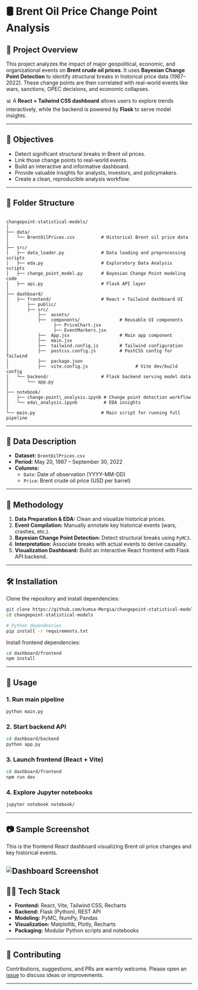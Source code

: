 # 🛢️ Brent Oil Price Change Point Analysis

## 🚀 Project Overview

This project analyzes the impact of major geopolitical, economic, and organizational events on **Brent crude oil prices**. It uses **Bayesian Change Point Detection** to identify structural breaks in historical price data (1987–2022). These change points are then correlated with real-world events like wars, sanctions, OPEC decisions, and economic collapses.

📊 A **React + Tailwind CSS dashboard** allows users to explore trends interactively, while the backend is powered by **Flask** to serve model insights.

---

## 🎯 Objectives

- Detect significant structural breaks in Brent oil prices.
- Link those change points to real-world events.
- Build an interactive and informative dashboard.
- Provide valuable insights for analysts, investors, and policymakers.
- Create a clean, reproducible analysis workflow.

---

## 📁 Folder Structure

```

changepoint-statistical-models/
│
├── data/
│   └── BrentOilPrices.csv          # Historical Brent oil price data
│
├── src/
│   ├── data_loader.py              # Data loading and preprocessing scripts
│   ├── eda.py                      # Exploratory Data Analysis scripts
│   ├── change_point_model.py       # Bayesian Change Point modeling code
│   ├── api.py                      # Flask API layer
│
├── dashboard/
│   ├── frontend/                   # React + Tailwind dashboard UI
│       ├── public/    
│       ├── src/
│           ├──  assets/ 
│           ├──  components/               # Reusable UI components
│                 ├── PriceChart.jsx
│                 ├── EventMarkers.jsx
│           ├──  App.jsx                   # Main app component
│           ├──  main.jsx                     
│           ├──  tailwind.config.js        # Tailwind configuration
│           ├──  postcss.config.js         # PostCSS config for Tailwind
│           ├──  package.json
│           ├──  vite.config.js                  # Vite dev/build config
│   └── backend/                    # Flask backend serving model data
│       └── app.py
│
├── notebook/
│   ├── change-point\_analysis.ipynb # Change point detection workflow
│   └── eda\_analysis.ipynb          # EDA insights
│
└── main.py                         # Main script for running full pipeline

````

---

## 🧾 Data Description

- **Dataset:** `BrentOilPrices.csv`
- **Period:** May 20, 1987 – September 30, 2022
- **Columns:**
  - `Date`: Date of observation (YYYY-MM-DD)
  - `Price`: Brent crude oil price (USD per barrel)

---

## 🧠 Methodology

1. **Data Preparation & EDA:** Clean and visualize historical prices.
2. **Event Compilation:** Manually annotate key historical events (wars, crashes, etc.).
3. **Bayesian Change Point Detection:** Detect structural breaks using `PyMC3`.
4. **Interpretation:** Associate breaks with actual events to derive causality.
5. **Visualization Dashboard:** Build an interactive React frontend with Flask API backend.

---

## 🛠️ Installation

Clone the repository and install dependencies:

```bash
git clone https://github.com/kumsa-Mergia/changepoint-statistical-models.git
cd changepoint-statistical-models

# Python dependencies
pip install -r requirements.txt
````

Install frontend dependencies:

```bash
cd dashboard/frontend
npm install
```

---

## 🚦 Usage

### 1. Run main pipeline

```bash
python main.py
```

### 2. Start backend API

```bash
cd dashboard/backend
python app.py
```

### 3. Launch frontend (React + Vite)

```bash
cd dashboard/frontend
npm run dev
```

### 4. Explore Jupyter notebooks

```bash
jupyter notebook notebook/
```

---

## 📷 Sample Screenshot

This is the frontend React dashboard visualizing Brent oil price changes and key historical events.

![Dashboard Screenshot](https://drive.google.com/uc?export=view\&id=1Q3njCIgvaUvt-UDqIw5Hj7VSe3zXg7hs)
---

## 🧑‍💻 Tech Stack

* **Frontend:** React, Vite, Tailwind CSS, Recharts
* **Backend:** Flask (Python), REST API
* **Modeling:** PyMC, NumPy, Pandas
* **Visualization:** Matplotlib, Plotly, Recharts
* **Packaging:** Modular Python scripts and notebooks

---

## 🤝 Contributing

Contributions, suggestions, and PRs are warmly welcome. Please open an [issue](https://github.com/kumsa-Mergia/changepoint-statistical-models/issues) to discuss ideas or improvements.

---


